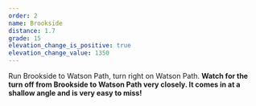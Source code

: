 ```yaml
---
order: 2
name: Brookside
distance: 1.7
grade: 15
elevation_change_is_positive: true
elevation_change_value: 1350
---
```

Run Brookside to Watson Path, turn right on Watson Path. **Watch for the turn off from Brookside to Watson Path very closely. It comes in at a shallow angle and is very easy to miss!**